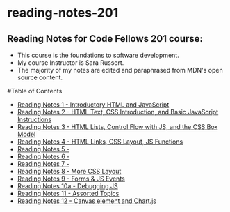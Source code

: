 # reading-notes-201
## Reading Notes for Code Fellows 201 course:
- This course is the foundations to software development.
- My course Instructor is Sara Russert.
- The majority of my notes are edited and paraphrased from MDN's open source content.

#Table of Contents

- [Reading Notes 1 - Introductory HTML and JavaScript](class-01.md)
- [Reading Notes 2 - HTML Text, CSS Introduction, and Basic JavaScript Instructions](class-02.md)
- [Reading Notes 3 - HTML Lists, Control Flow with JS, and the CSS Box Model](class-03.md)
- [Reading Notes 4 - HTML Links, CSS Layout, JS Functions](class-04.md)
- [Reading Notes 5 - ](class-05.md)
- [Reading Notes 6 - ](class-06.md)
- [Reading Notes 7 - ](class-07.md)
- [Reading Notes 8 - More CSS Layout](class-08.md)
- [Reading Notes 9 - Forms & JS Events](class-09.md)
- [Reading Notes 10a - Debugging JS](class-10a.md)
- [Reading Notes 11 - Assorted Topics](class-11.md)
- [Reading Notes 12 - Canvas element and Chart.js](class-12.md)
